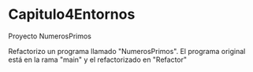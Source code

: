 # Capitulo4Entornos

Proyecto NumerosPrimos

Refactorizo un programa llamado "NumerosPrimos". El programa original está en la rama "main" y el refactorizado en "Refactor"
